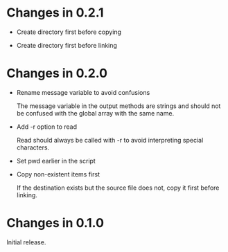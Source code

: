 # Changes in 0.2.1

-   Create directory first before copying

-   Create directory first before linking

# Changes in 0.2.0

-   Rename message variable to avoid confusions

    The message variable in the output methods are strings and should not be
    confused with the global array with the same name.

-   Add -r option to read

    Read should always be called with -r to avoid interpreting special
    characters.

-   Set pwd earlier in the script

-   Copy non-existent items first

    If the destination exists but the source file does not, copy it first
    before linking.

# Changes in 0.1.0

Initial release.
